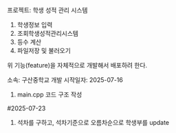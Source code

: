 프로젝트: 학생 성적 관리 시스템
1. 학생정보 입력
2. 조회학생성적관리시스템
3. 등수 계산
4. 파일저장 및 불러오기

위 기능(feature)을 자체적으로 개발해서 배포하려 한다.

소속: 구산중학교
개발 시작일자: 2025-07-16

1. main.cpp 코드 구조 작성

#2025-07-23
1. 석차를 구하고, 석차기준으로 오름차순으로 학생부를 update